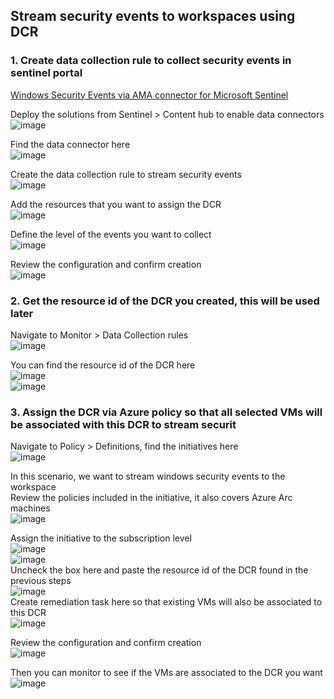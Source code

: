 ## Stream security events to workspaces using DCR 

### 1. Create data collection rule to collect security events in sentinel portal
[Windows Security Events via AMA connector for Microsoft Sentinel](https://learn.microsoft.com/en-us/azure/sentinel/data-connectors/windows-security-events-via-ama)

Deploy the solutions from Sentinel > Content hub to enable data connectors <br>
![image](https://github.com/guguji666666/GJS-Sentinel-Tips/assets/96930989/e58dcfba-49b9-4f76-bf8c-a87b6d04677d)

Find the data connector here <br>
![image](https://github.com/guguji666666/GJS-Sentinel-Tips/assets/96930989/5d84d0a2-f00a-433b-9f9f-9873c60a5929)

Create the data collection rule to stream security events <br>
![image](https://github.com/guguji666666/GJS-Sentinel-Tips/assets/96930989/ca9128cb-80b4-47a8-bafd-bb86c6b45938)

Add the resources that you want to assign the DCR <br>
![image](https://github.com/guguji666666/GJS-Sentinel-Tips/assets/96930989/cbd38b1b-f4a1-42a6-8b26-de5dc5006515)

Define the level of the events you want to collect <br>
![image](https://github.com/guguji666666/GJS-Sentinel-Tips/assets/96930989/c10902a2-4900-4670-b19a-742eb33d442a)

Review the configuration and confirm creation <br>
![image](https://github.com/guguji666666/GJS-Sentinel-Tips/assets/96930989/ca064f89-c8b3-418a-841b-e18ca1739d89)

### 2. Get the resource id of the DCR you created, this will be used later <br>

Navigate to Monitor > Data Collection rules <br>
![image](https://github.com/guguji666666/GJS-Sentinel-Tips/assets/96930989/d223185c-2d91-4a1c-811c-aedad79f9fbd)

You can find the resource id of the DCR here <br>
![image](https://github.com/guguji666666/GJS-Sentinel-Tips/assets/96930989/20c1f6e3-60b2-4a4e-8a2e-d11a78d269a6) <br>
![image](https://github.com/guguji666666/GJS-Sentinel-Tips/assets/96930989/eb9d4141-6f51-456c-b8bf-29c54004f78b)

### 3. Assign the DCR via Azure policy so that all selected VMs will be associated with this DCR to stream securit

Navigate to Policy > Definitions, find the initiatives here <br>
![image](https://github.com/guguji666666/GJS-Sentinel-Tips/assets/96930989/88dd8ddb-f7b5-4369-9cf9-979519498635)

In this scenario, we want to stream windows security events to the workspace <br>
Review the policies included in the initiative, it also covers Azure Arc machines <br>
![image](https://github.com/guguji666666/GJS-Sentinel-Tips/assets/96930989/8c7f5802-1cb4-4552-b5b8-d02bfa6dabbe)

Assign the initiative to the subscription level <br>
![image](https://github.com/guguji666666/GJS-Sentinel-Tips/assets/96930989/a0e251ed-fd13-41ba-a2ac-8325a8b31b10) <br>
![image](https://github.com/guguji666666/GJS-Sentinel-Tips/assets/96930989/2e83c57c-eda7-410c-aac1-b1d378a6edfc) <br>
Uncheck the box here and paste the resource id of the DCR found in the previous steps <br>
![image](https://github.com/guguji666666/GJS-Sentinel-Tips/assets/96930989/65eb9b3c-8ec2-4d45-bd9d-9118cc6c6596) <br>
Create remediation task here so that existing VMs will also be associated to this DCR <br>
![image](https://github.com/guguji666666/GJS-Sentinel-Tips/assets/96930989/48ec6d21-c641-450b-9fc4-0cb2abe43c9c)

Review the configuration and confirm creation <br>
![image](https://github.com/guguji666666/GJS-Sentinel-Tips/assets/96930989/6efa72f9-2bff-425c-88e7-7432dd2b0b28)

Then you can monitor to see if the VMs are associated to the DCR you want <br>
![image](https://github.com/guguji666666/GJS-Sentinel-Tips/assets/96930989/84f4786c-f206-4d4d-9c79-e1412d124035)


                                                                                                                   
                                                                                               
